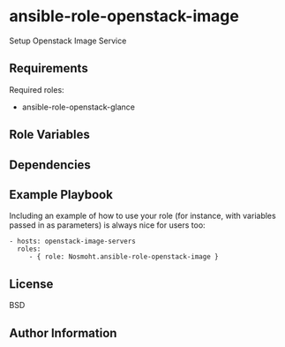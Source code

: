 ansible-role-openstack-image
=========

Setup Openstack Image Service

Requirements
------------

Required roles: 

 - ansible-role-openstack-glance

Role Variables
--------------



Dependencies
------------



Example Playbook
----------------

Including an example of how to use your role (for instance, with variables passed in as parameters) is always nice for users too:

    - hosts: openstack-image-servers
      roles:
         - { role: Nosmoht.ansible-role-openstack-image }

License
-------

BSD

Author Information
------------------


